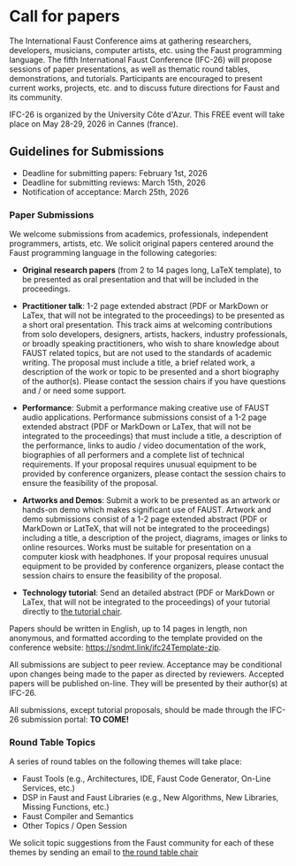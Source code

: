 # Call for papers

The International Faust Conference aims at gathering researchers, developers, musicians, computer artists, etc. using the Faust programming language. The fifth International Faust Conference (IFC-26) will propose sessions of paper presentations, as well as thematic round tables, demonstrations, and tutorials. Participants are encouraged to present current works, projects, etc. and to discuss future directions for Faust and its community.

IFC-26 is organized by the University Côte d'Azur. This FREE event will take place on May 28-29, 2026 in Cannes (france).

## Guidelines for Submissions

- Deadline for submitting papers: February 1st, 2026  
- Deadline for submitting reviews: March 15th, 2026  
- Notification of acceptance: March 25th, 2026

### Paper Submissions

We welcome submissions from academics, professionals, independent programmers, artists, etc. We solicit original papers centered around the Faust programming language in the following categories:

- **Original research papers** (from 2 to 14 pages long, LaTeX template), to be presented as oral presentation and that will be included in the proceedings.

- **Practitioner talk**: 1-2 page extended abstract (PDF or MarkDown or LaTex, that will not be integrated to the proceedings) to be presented as a short oral presentation. This track aims at welcoming contributions from solo developers, designers, artists, hackers, industry professionals, or broadly speaking practitioners, who wish to share knowledge about FAUST related topics, but are not used to the standards of academic writing. The proposal must include a title, a brief related work, a description of the work or topic to be presented and a short biography of the author(s). Please contact the session chairs if you have questions and / or need some support.
- **Performance**: Submit a performance making creative use of FAUST audio applications. Performance submissions consist of a 1-2 page extended abstract (PDF or MarkDown or LaTex, that will not be integrated to the proceedings) that must include a title, a description of the performance, links to audio / video documentation of the work, biographies of all performers and a complete list of technical requirements. If your proposal requires unusual equipment to be provided by conference organizers, please contact the session chairs to ensure the feasibility of the proposal.
- **Artworks and Demos**: Submit a work to be presented as an artwork or hands-on demo which makes significant use of FAUST. Artwork and demo submissions consist of a 1-2 page extended abstract (PDF or MarkDown or LatTeX, that will not be integrated to the proceedings) including a title, a description of the project, diagrams, images or links to online resources. Works must be suitable for presentation on a computer kiosk with headphones. If your proposal requires unusual equipment to be provided by conference organizers, please contact the session chairs to ensure the feasibility of the proposal.
- **Technology tutorial**: Send an detailed abstract (PDF or MarkDown or LaTex, that will not be integrated to the proceedings) of your tutorial directly to [the tutorial chair](mailto:michel.buffa@univ-cotedazur.fr).

Papers should be written in English, up to 14 pages in length, non anonymous, and formatted according to the template provided on the conference website: https://sndmt.link/ifc24Template-zip. 

All submissions are subject to peer review. Acceptance may be conditional upon changes being made to the paper as directed by reviewers. Accepted papers will be published on-line. They will be presented by their author(s) at IFC-26.

All submissions, except tutorial proposals, should be made through the IFC-26 submission portal: **TO COME!**


### Round Table Topics

A series of round tables on the following themes will take place:

- Faust Tools (e.g., Architectures, IDE, Faust Code Generator, On-Line Services, etc.)  
- DSP in Faust and Faust Libraries (e.g., New Algorithms, New Libraries, Missing Functions, etc.)  
- Faust Compiler and Semantics  
- Other Topics / Open Session

We solicit topic suggestions from the Faust community for each of these themes by sending an email to [the round table chair](mailto:michel.buffa@univ-cotedazur.fr)
